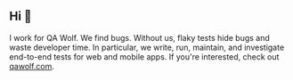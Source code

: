 ## Hi 👋

I work for QA Wolf. We find bugs. Without us, flaky tests hide bugs and waste developer time. In particular, we write, run, maintain, and investigate end-to-end tests for web and mobile apps. If you're interested, check out [qawolf.com](https://www.qawolf.com/).
